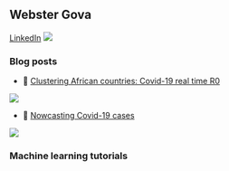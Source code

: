## Webster Gova
[LinkedIn](https://www.linkedin.com/in/webstergova/)
<img src="https://media-exp1.licdn.com/dms/image/C4E03AQFSRYQ42ipyHw/profile-displayphoto-shrink_200_200/0?e=1600300800&v=beta&t=KdJqmYqJ1Zz8_Fylyy8xXIt_cXSXZCavW6hnktjCDp8">

### Blog posts
- 💬 [Clustering African countries: Covid-19 real time R0](https://medium.com/@webster_gova/why-you-should-cluster-covid-19-cases-in-africa-e3cfd7de7087)
<img src="https://miro.medium.com/max/625/0*2a95vpQkbMnili-y">

- 🔭 [Nowcasting Covid-19 cases](https://medium.com/@webster_gova/nowcasting-beyond-covid-19-visualisations-cf687882f313)
<img src="https://miro.medium.com/max/700/0*hk1faR5Aagf-Asei"> 

### Machine learning tutorials

